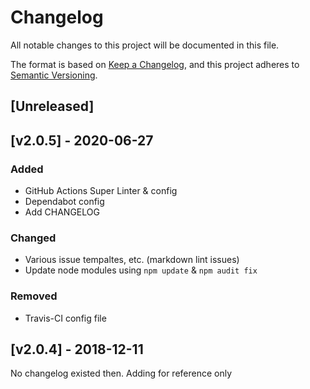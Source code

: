 # Changelog
All notable changes to this project will be documented in this file.

The format is based on [Keep a Changelog](https://keepachangelog.com/en/1.0.0/),
and this project adheres to [Semantic Versioning](https://semver.org/spec/v2.0.0.html).

## [Unreleased]
<!-- markdownlint-disable -->

## [v2.0.5] - 2020-06-27

### Added
- GitHub Actions Super Linter & config
- Dependabot config
- Add CHANGELOG

### Changed
- Various issue tempaltes, etc. (markdown lint issues)
- Update node modules using `npm update` & `npm audit fix`

### Removed
- Travis-CI config file

## [v2.0.4] - 2018-12-11
No changelog existed then. Adding for reference only
<!-- markdownlint-restore -->
